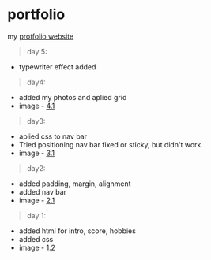 # portfolio
my [protfolio website](mohitpatel1.github.io/portfolio)

> day 5:
- typewriter effect added

> day4:
- added my photos and aplied grid 
- image - [4.1](/progressImages/day4.png)

> day3:
- aplied css to nav bar
- Tried positioning nav bar fixed or sticky, but didn't work.
- image - [3.1](/progressImages/day3.png)

> day2:
- added padding, margin, alignment
- added nav bar
- image - [2.1](/progressImages/day2.png)

> day 1:
- added html for intro, score, hobbies
- added css
- image - [1.2](/progressImages/day1.png)
